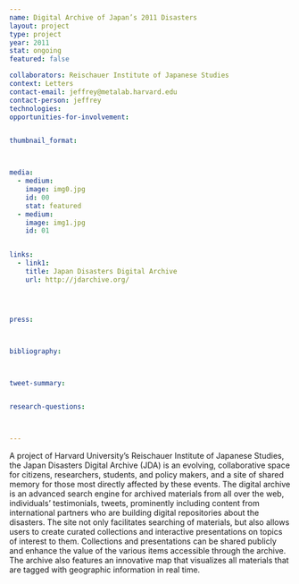 ```yaml
---
name: Digital Archive of Japan’s 2011 Disasters
layout: project
type: project
year: 2011
stat: ongoing
featured: false

collaborators: Reischauer Institute of Japanese Studies
context: Letters
contact-email: jeffrey@metalab.harvard.edu
contact-person: jeffrey
technologies: 
opportunities-for-involvement: 


thumbnail_format:



media:
  - medium:
    image: img0.jpg
    id: 00
    stat: featured
  - medium:
    image: img1.jpg
    id: 01


links:
  - link1: 
    title: Japan Disasters Digital Archive
    url: http://jdarchive.org/




press:



bibliography:



tweet-summary:


research-questions:



---
```

A project of Harvard University’s Reischauer Institute of Japanese Studies, the Japan Disasters Digital Archive (JDA) is an evolving, collaborative space for citizens, researchers, students, and policy makers, and a site of shared memory for those most directly affected by these events. The digital archive is an advanced search engine for archived materials from all over the web, individuals’ testimonials, tweets, prominently including content from international partners who are building digital repositories about the disasters. The site not only facilitates searching of materials, but also allows users to create curated collections and interactive presentations on topics of interest to them. Collections and presentations can be shared publicly and enhance the value of the various items accessible through the archive. The archive also features an innovative map that visualizes all materials that are tagged with geographic information in real time.



